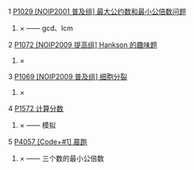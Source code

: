 1 [P1029 [NOIP2001 普及组] 最大公约数和最小公倍数问题](https://www.luogu.com.cn/problem/P1029)

1. × —— gcd、lcm

2 [P1072 [NOIP2009 提高组] Hankson 的趣味题](https://www.luogu.com.cn/problem/P1072)

1. ×

3 [P1069 [NOIP2009 普及组] 细胞分裂](https://www.luogu.com.cn/problem/P1069)

1. ×

4 [P1572 计算分数](https://www.luogu.com.cn/problem/P1572)

1. × —— 模拟

5 [P4057 [Code+#1] 晨跑](luogu.com.cn/problem/P4057)

1. × —— 三个数的最小公倍数
